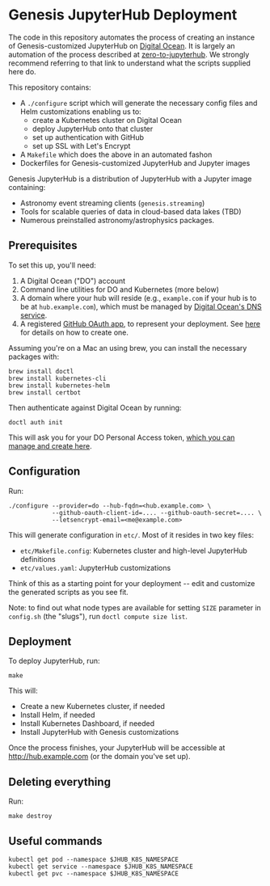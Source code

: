 # Genesis JupyterHub Deployment

The code in this repository automates the process of creating an instance
of Genesis-customized JupyterHub on [Digital Ocean](https://www.digitalocean.com/).
It is largely an automation of the process described at
[zero-to-jupyterhub](https://zero-to-jupyterhub.readthedocs.io/en/latest/).
We strongly recommend referring to that link to understand what the scripts
supplied here do.

This repository contains:
* A `./configure` script which will generate the necessary config files and
  Helm customizations enabling us to:
  * create a Kubernetes cluster on Digital Ocean
  * deploy JupyterHub onto that cluster
  * set up authentication with GitHub
  * set up SSL with Let's Encrypt
* A `Makefile` which does the above in an automated fashon
* Dockerfiles for Genesis-customized JupyterHub and Jupyter images

Genesis JupyterHub is a distribution of JupyterHub with a Jupyter image containing:

* Astronomy event streaming clients (`genesis.streaming`)
* Tools for scalable queries of data in cloud-based data lakes (TBD)
* Numerous preinstalled astronomy/astrophysics packages.

## Prerequisites

To set this up, you'll need:
1. A Digital Ocean ("DO") account
1. Command line utilities for DO and Kubernetes (more below)
1. A domain where your hub will reside (e.g., `example.com` if your hub is to
   be at `hub.example.com`), which must be managed by [Digital Ocean's DNS
   service](https://www.digitalocean.com/community/tutorials/how-to-point-to-digitalocean-nameservers-from-common-domain-registrars).
1. A registered [GitHub OAuth app](https://developer.github.com/apps/building-oauth-apps/creating-an-oauth-app/), to represent your deployment.
   See [here](https://zero-to-jupyterhub.readthedocs.io/en/latest/administrator/authentication.html#authenticating-with-oauth2) for 
   details on how to create one.

Assuming you're on a Mac an using brew, you can install the necessary packages with:
```
brew install doctl
brew install kubernetes-cli
brew install kubernetes-helm
brew install certbot
```

Then authenticate against Digital Ocean by running:
```
doctl auth init
```
This will ask you for your DO Personal Access token, [which you can manage
and create here](https://cloud.digitalocean.com/account/api/tokens).

## Configuration

Run:
```
./configure --provider=do --hub-fqdn=<hub.example.com> \
            --github-oauth-client-id=.... --github-oauth-secret=.... \
            --letsencrypt-email=<me@example.com>
```

This will generate configuration in `etc/`. Most of it resides in two key files:
* `etc/Makefile.config`: Kubernetes cluster and high-level JupyterHub definitions
* `etc/values.yaml`: JupyterHub customizations

Think of this as a starting point for your deployment -- edit and customize the
generated scripts as you see fit.

Note: to find out what node types are available for setting `SIZE` parameter in `config.sh`
(the "slugs"), run `doctl compute size list`.

## Deployment

To deploy JupyterHub, run:

```
make
```

This will:
* Create a new Kubernetes cluster, if needed
* Install Helm, if needed
* Install Kubernetes Dashboard, if needed
* Install JupyterHub with Genesis customizations

Once the process finishes, your JupyterHub will be accessible at
http://hub.example.com (or the domain you've set up).

## Deleting everything

Run:
```
make destroy
```

## Useful commands

```
kubectl get pod --namespace $JHUB_K8S_NAMESPACE
kubectl get service --namespace $JHUB_K8S_NAMESPACE
kubectl get pvc --namespace $JHUB_K8S_NAMESPACE
```
